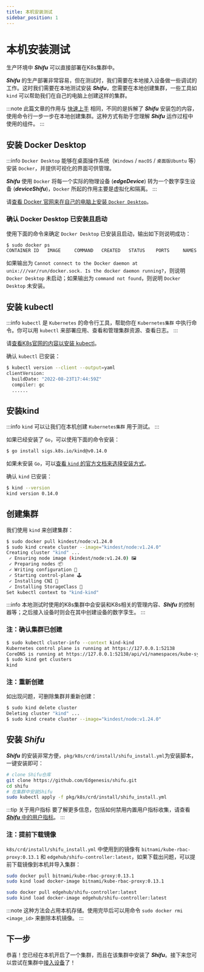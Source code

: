 ```yaml
---
title: 本机安装测试
sidebar_position: 1
---
```


# 本机安装测试

生产环境中 ***Shifu*** 可以直接部署在K8s集群中。

***Shifu*** 的生产部署非常容易，但在测试时，我们需要在本地接入设备做一些调试的工作。这时我们需要在本地测试安装 ***Shifu***，您需要在本地创建集群，一些工具如 `kind` 可以帮助我们在自己的电脑上创建这样的集群。

:::note
此篇文章的作用与 [快速上手](/docs/tutorials/) 相同，不同的是拆解了 ***Shifu*** 安装包的内容，使用命令行一步一步在本地创建集群。这种方式有助于您理解 ***Shifu*** 运作过程中使用的组件。
:::

## 安装 Docker Desktop

:::info
`Docker Desktop` 能够在桌面操作系统（`Windows` / `macOS` / `桌面版Ubuntu` 等）安装 `Docker`，并提供可视化的界面可供管理。

***Shifu*** 使用 `Docker` 将每一个实际的物理设备 (***edgeDevice***) 转为一个数字孪生设备 (***deviceShifu***)，`Docker` 所起的作用主要是虚拟化和隔离。
:::

请[查看 Docker 官网来在自己的电脑上安装 `Docker Desktop`](https://www.docker.com)。

### 确认 Docker Desktop 已安装且启动

使用下面的命令来确定 `Docker Desktop` 已安装且启动，输出如下则说明成功：

```bash
$ sudo docker ps
CONTAINER ID   IMAGE     COMMAND   CREATED   STATUS    PORTS     NAMES
```

如果输出为 `Cannot connect to the Docker daemon at unix:///var/run/docker.sock. Is the docker daemon running?`，则说明 `Docker Desktop` 未启动；如果输出为 `command not found`，则说明 `Docker Desktop` 未安装。

## 安装 kubectl

:::info
`kubectl` 是 `Kubernetes` 的命令行工具，帮助你在 `Kubernetes集群` 中执行命令。你可以用 `kubectl` 来部署应用、查看和管理集群资源、查看日志。
:::

请[查看K8s官网的内容以安装 kubectl](https://kubernetes.io/docs/tasks/tools/)。

确认 `kubectl` 已安装：

```bash
$ kubectl version --client --output=yaml
clientVersion:
  buildDate: "2022-08-23T17:44:59Z"
  compiler: gc
  ......
```

## 安装kind

:::info
`kind` 可以让我们在本机创建 `Kubernetes集群` 用于测试。
:::

如果已经安装了 `Go`，可以使用下面的命令安装：

```bash
$ go install sigs.k8s.io/kind@v0.14.0
```

如果未安装 `Go`，可以[查看 `kind` 的官方文档来选择安装方式](https://kind.sigs.k8s.io/docs/user/quick-start#installation)。

确认 `kind` 已安装：

```bash
$ kind --version
kind version 0.14.0
```

## 创建集群

我们使用 `kind` 来创建集群：

```bash
$ sudo docker pull kindest/node:v1.24.0
$ sudo kind create cluster --image="kindest/node:v1.24.0"
Creating cluster "kind" ...
 ✓ Ensuring node image (kindest/node:v1.24.0) 🖼
 ✓ Preparing nodes 📦
 ✓ Writing configuration 📜
 ✓ Starting control-plane 🕹️
 ✓ Installing CNI 🔌
 ✓ Installing StorageClass 💾
Set kubectl context to "kind-kind"
```

:::info
本地测试时使用的K8s集群中会安装和K8s相关的管理内容、***Shifu*** 的控制器等；之后接入设备时则会在其中创建设备的数字孪生。
:::

### 注：确认集群已创建

```bash
$ sudo kubectl cluster-info --context kind-kind
Kubernetes control plane is running at https://127.0.0.1:52138
CoreDNS is running at https://127.0.0.1:52138/api/v1/namespaces/kube-system/services/kube-dns:dns/proxy
$ sudo kind get clusters
kind
```

### 注：重新创建

如出现问题，可删除集群并重新创建：

```bash
$ sudo kind delete cluster
Deleting cluster "kind" ...
$ sudo kind create cluster --image="kindest/node:v1.24.0"
```

## 安装 ***Shifu***

***Shifu*** 的安装非常方便，`pkg/k8s/crd/install/shifu_install.yml`为安装脚本，一键安装即可：

```bash
# clone Shifu仓库
git clone https://github.com/Edgenesis/shifu.git
cd shifu
# 在集群中安装Shifu
sudo kubectl apply -f pkg/k8s/crd/install/shifu_install.yml
```

:::tip 关于用户指标
要了解更多信息，包括如何禁用内置用户指标收集，请查看[***Shifu*** 中的用户指标](../more/user-metrics.md)。
:::

### 注：提前下载镜像

`k8s/crd/install/shifu_install.yml` 中使用到的镜像有 `bitnami/kube-rbac-proxy:0.13.1` 和 `edgehub/shifu-controller:latest`，如果下载出问题，可以提前下载镜像到本机并导入集群：

```bash
sudo docker pull bitnami/kube-rbac-proxy:0.13.1
sudo kind load docker-image bitnami/kube-rbac-proxy:0.13.1

sudo docker pull edgehub/shifu-controller:latest
sudo kind load docker-image edgehub/shifu-controller:latest
```

:::note
这种方法会占用本机存储。使用完毕后可以用命令 `sudo docker rmi <image_id>` 来删除本机镜像。
:::

## 下一步

恭喜！您已经在本机开启了一个集群，而且在该集群中安装了 ***Shifu***。接下来您可以尝试在集群中[接入设备](./cases/README.md)了！
